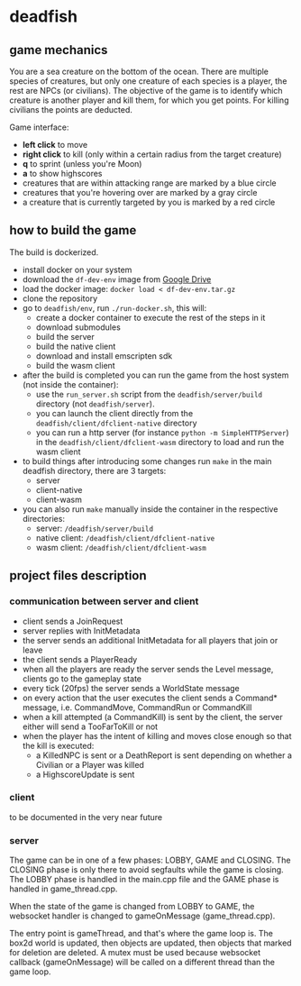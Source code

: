 # deadfish

## game mechanics

You are a sea creature on the bottom of the ocean. There are multiple species of creatures, but only one creature of each species is a player, the rest are NPCs (or civilians). The objective of the game is to identify which creature is another player and kill them, for which you get points. For killing civilians the points are deducted.

Game interface:
- **left click** to move
- **right click** to kill (only within a certain radius from the target creature)
- **q** to sprint (unless you're Moon)
- **a** to show highscores
- creatures that are within attacking range are marked by a blue circle
- creatures that you're hovering over are marked by a gray circle
- a creature that is currently targeted by you is marked by a red circle

## how to build the game

The build is dockerized. 

 - install docker on your system
 - download the `df-dev-env` image from [Google Drive](https://drive.google.com/file/d/1hKNhHi3mjIonS6vOdkzUOU_47f9bLSNX/view?usp=sharing)
 - load the docker image: `docker load < df-dev-env.tar.gz`
 - clone the repository
 - go to `deadfish/env`, run `./run-docker.sh`, this will:
     - create a docker container to execute the rest of the steps in it
     - download submodules
     - build the server
     - build the native client
     - download and install emscripten sdk
     - build the wasm client
 - after the build is completed you can run the game from the host system (not inside the container):
     - use the `run_server.sh` script from the `deadfish/server/build` directory (not `deadfish/server`).
     - you can launch the client directly from the `deadfish/client/dfclient-native` directory
     - you can run a http server (for instance `python -m SimpleHTTPServer`) in the `deadfish/client/dfclient-wasm` directory to load and run the wasm client
 - to build things after introducing some changes run `make` in the main deadfish directory, there are 3 targets:
     - server
     - client-native
     - client-wasm
 - you can also run `make` manually inside the container in the respective directories:
     - server: `/deadfish/server/build`
     - native client: `/deadfish/client/dfclient-native`
     - wasm client: `/deadfish/client/dfclient-wasm`

## project files description

### communication between server and client

- client sends a JoinRequest
- server replies with InitMetadata
- the server sends an additional InitMetadata for all players that join or leave
- the client sends a PlayerReady
- when all the players are ready the server sends the Level message, clients go to the gameplay state
- every tick (20fps) the server sends a WorldState message
- on every action that the user executes the client sends a Command* message, i.e. CommandMove, CommandRun or CommandKill
- when a kill attempted (a CommandKill) is sent by the client, the server either will send a TooFarToKill or not
- when the player has the intent of killing and moves close enough so that the kill is executed:
    - a KilledNPC is sent or a DeathReport is sent depending on whether a Civilian or a Player was killed
    - a HighscoreUpdate is sent

### client

to be documented in the very near future

### server

The game can be in one of a few phases: LOBBY, GAME and CLOSING. The CLOSING phase is only there to avoid segfaults while the game is closing. The LOBBY phase is handled in the main.cpp file and the GAME phase is handled in game_thread.cpp.

When the state of the game is changed from LOBBY to GAME, the websocket handler is changed to gameOnMessage (game_thread.cpp).

The entry point is gameThread, and that's where the game loop is. The box2d world is updated, then objects are updated, then objects that marked for deletion are deleted. A mutex must be used because websocket callback (gameOnMessage) will be called on a different thread than the game loop.